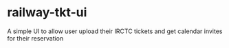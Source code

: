 # railway-tkt-ui
A simple UI to allow user upload their IRCTC tickets and get calendar invites for their reservation
